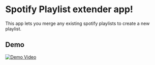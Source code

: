 # Spotify Playlist extender app!
This app lets you merge any existing spotify playlists to create a new playlist.

## Demo
[![Demo Video](https://img.youtube.com/vi/T_NFa7z2VvM/0.jpg)](https://www.youtube.com/watch?v=T_NFa7z2VvM)



